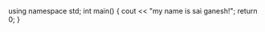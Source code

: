 
<iostream>
using namespace std;
int main() 
{
    cout << "my name is sai ganesh!";
    return 0;
}
